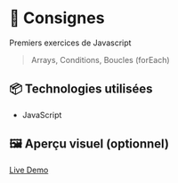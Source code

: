 # 🚀 Consignes

Premiers exercices de Javascript 
> Arrays, Conditions, Boucles (forEach)

## 📦 Technologies utilisées

- JavaScript


## 🖼️ Aperçu visuel (optionnel)

[Live Demo](https://ocrzia.github.io/JS4-Random-number/)